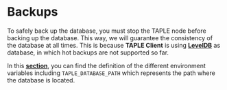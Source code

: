 # Backups

To safely back up the database, you must stop the TAPLE node before backing up the database. This way, we will guarantee the consistency of the database at all times. This is because **TAPLE Client** is using **[LevelDB](https://github.com/google/leveldb)** as database, in which hot backups are not supported so far.

In this **[section](./taple-client.md#environment-variables)**, you can find the definition of the different environment variables including `TAPLE_DATABASE_PATH` which represents the path where the database is located.